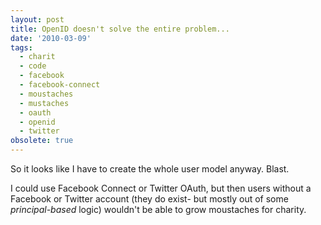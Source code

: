 ```yaml
---
layout: post
title: OpenID doesn't solve the entire problem...
date: '2010-03-09'
tags:
  - charit
  - code
  - facebook
  - facebook-connect
  - moustaches
  - mustaches
  - oauth
  - openid
  - twitter
obsolete: true
---
```


So it looks like I have to create the whole user model anyway. Blast.

I could use Facebook Connect or Twitter OAuth, but then users without a Facebook or Twitter account (they do exist- but mostly out of some _principal-based_ logic) wouldn't be able to grow moustaches for charity.
